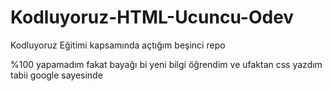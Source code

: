 # Kodluyoruz-HTML-Ucuncu-Odev
 Kodluyoruz Eğitimi kapsamında açtığım beşinci repo

 %100 yapamadım fakat bayağı bi yeni bilgi öğrendim ve ufaktan css yazdım tabii google sayesinde
